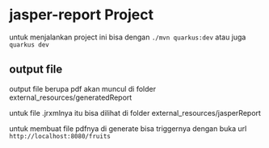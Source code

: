 # jasper-report Project

untuk menjalankan project ini bisa dengan `./mvn quarkus:dev` atau juga `quarkus dev`

## output file

output file berupa pdf akan muncul di folder external_resources/generatedReport

untuk file .jrxmlnya itu bisa dilihat di folder external_resources/jasperReport

untuk membuat file pdfnya di generate bisa triggernya dengan buka url `http://localhost:8080/fruits`
